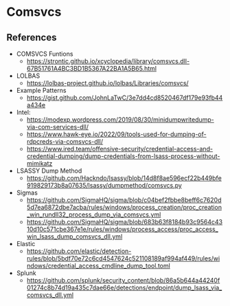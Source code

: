 # Comsvcs 

## References
- COMSVCS Funtions
  - https://strontic.github.io/xcyclopedia/library/comsvcs.dll-67B51761A4BC3BD1B5367A22BA1A5B65.html
- LOLBAS
  - https://lolbas-project.github.io/lolbas/Libraries/comsvcs/
- Example Patterns
  - https://gist.github.com/JohnLaTwC/3e7dd4cd8520467df179e93fb44a434e
- Intel: 
  - https://modexp.wordpress.com/2019/08/30/minidumpwritedump-via-com-services-dll/
  - https://www.hawk-eye.io/2022/09/tools-used-for-dumping-of-rdpcreds-via-comsvcs-dll/
  - https://www.ired.team/offensive-security/credential-access-and-credential-dumping/dump-credentials-from-lsass-process-without-mimikatz
- LSASSY Dump Method
  - https://github.com/Hackndo/lsassy/blob/14d8f8ae596ecf22b449bfe919829173b8a07635/lsassy/dumpmethod/comsvcs.py
- Sigmas
  - https://github.com/SigmaHQ/sigma/blob/c04bef2fbbe8beff6c7620d5d7ea6872dbe7acba/rules/windows/process_creation/proc_creation_win_rundll32_process_dump_via_comsvcs.yml
  - https://github.com/SigmaHQ/sigma/blob/683b63f8184b93c9564c4310d10c571cbe367e1e/rules/windows/process_access/proc_access_win_lsass_dump_comsvcs_dll.yml
- Elastic
  - https://github.com/elastic/detection-rules/blob/5bdf70e72c6cd4547624c521108189af994af449/rules/windows/credential_access_cmdline_dump_tool.toml
- Splunk
  - https://github.com/splunk/security_content/blob/86a5b644a44240f01274c8b74d19a435c7dae66e/detections/endpoint/dump_lsass_via_comsvcs_dll.yml